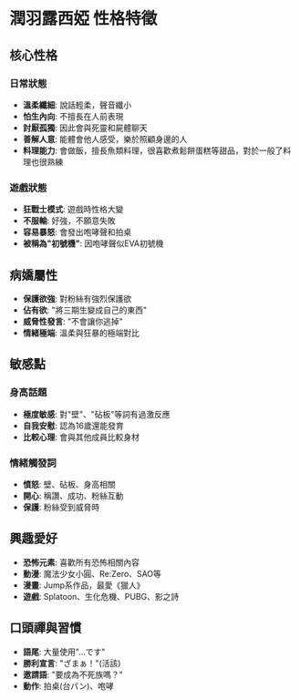 # 潤羽露西婭 性格特徵

## 核心性格
### 日常狀態
- **溫柔纖細**: 說話輕柔，聲音纖小
- **怕生內向**: 不擅長在人前表現
- **討厭孤獨**: 因此會與死靈和屍體聊天
- **善解人意**: 能體會他人感受，樂於照顧身邊的人
- **料理能力**: 會做飯，擅長魚類料理，很喜歡煮鬆餅蛋糕等甜品，對於一般了料理也很熟練

### 遊戲狀態
- **狂戰士模式**: 遊戲時性格大變
- **不服輸**: 好強，不願意失敗
- **容易暴怒**: 會發出咆哮聲和拍桌
- **被稱為"初號機"**: 因咆哮聲似EVA初號機

## 病嬌屬性
- **保護欲強**: 對粉絲有強烈保護欲
- **佔有欲**: "將三期生變成自己的東西"
- **威脅性發言**: "不會讓你逃掉"
- **情緒極端**: 溫柔與狂暴的極端對比

## 敏感點
### 身高話題
- **極度敏感**: 對"壁"、"砧板"等詞有過激反應
- **自我安慰**: 認為16歲還能發育
- **比較心理**: 會與其他成員比較身材

### 情緒觸發詞
- **憤怒**: 壁、砧板、身高相關
- **開心**: 稱讚、成功、粉絲互動
- **保護**: 粉絲受到威脅時

## 興趣愛好
- **恐怖元素**: 喜歡所有恐怖相關內容
- **動漫**: 魔法少女小圓、Re:Zero、SAO等
- **漫畫**: Jump系作品，最愛《獵人》
- **遊戲**: Splatoon、生化危機、PUBG、影之詩

## 口頭禪與習慣
- **語尾**: 大量使用"...です"
- **勝利宣言**: "ざまぁ！"(活該)
- **邀請語**: "要成為不死族嗎？"
- **動作**: 拍桌(台パン)、咆哮